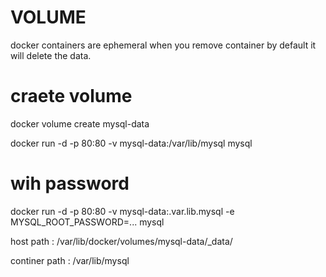 # VOLUME

docker containers are ephemeral when you remove container by default it will delete the data.

# craete volume

docker volume create mysql-data

docker run -d -p 80:80 -v mysql-data:/var/lib/mysql mysql

# wih password

docker run -d -p 80:80 -v mysql-data:.var.lib.mysql -e MYSQL_ROOT_PASSWORD=... mysql

host path : /var/lib/docker/volumes/mysql-data/_data/

continer path : /var/lib/mysql

